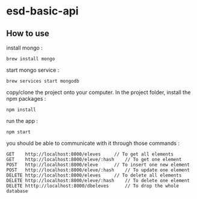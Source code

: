 # esd-basic-api

## How to use

install mongo :

````
brew install mongo
````

start mongo service :

````
brew services start mongodb
````

copy/clone the project onto your computer. In the project folder, install the npm packages :

````
npm install
````

run the app :
````
npm start
````

you should be able to communicate with it through those commands :

````
GET    http://localhost:8000/eleves		// To get all elements
GET    http://localhost:8000/eleve/:hash	// To get one element
POST   http://localhost:8000/eleve		// To insert one new element
POST   http://localhost:8000/eleve/:hash	// To update one element
DELETE http://localhost:8000/eleves		// To delete all elements
DELETE http://localhost:8000/eleve/:hash	// To delete one element
DELETE htttp://localhost:8000/dbeleves		// To drop the whole database
````
